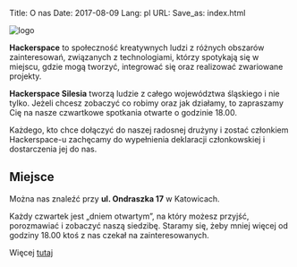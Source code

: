Title: O nas
Date: 2017-08-09
Lang: pl
URL:
Save_as: index.html

![logo](images/logo-big.png)

**Hackerspace** to społeczność kreatywnych ludzi z różnych obszarów zainteresowań,
związanych z technologiami, którzy spotykają się w miejscu, gdzie mogą tworzyć,
integrować się oraz realizować zwariowane projekty.

**Hackerspace Silesia** tworzą ludzie z całego województwa śląskiego i nie tylko.
Jeżeli chcesz zobaczyć co robimy oraz jak działamy,
to zapraszamy Cię na nasze czwartkowe spotkania otwarte o godzinie 18.00.

Każdego, kto chce dołączyć do naszej radosnej drużyny i zostać
członkiem Hackerspace-u zachęcamy do wypełnienia
deklaracji członkowskiej i dostarczenia jej do nas. 


## Miejsce

Można nas znaleźć przy **ul. Ondraszka 17** w Katowicach.

Każdy czwartek jest „dniem otwartym”, na który możesz przyjść,
porozmawiać i zobaczyć naszą siedzibę.
Staramy się, żeby mniej więcej od godziny 18.00 ktoś z nas
czekał na zainteresowanych.

Więcej [tutaj](pages/place.html)
